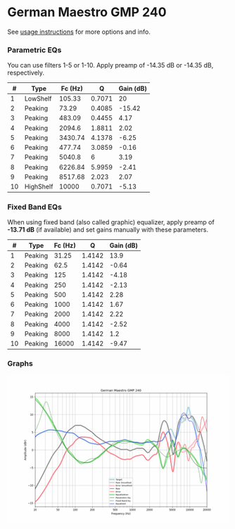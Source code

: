 # German Maestro GMP 240
See [usage instructions](https://github.com/jaakkopasanen/AutoEq#usage) for more options and info.

### Parametric EQs
You can use filters 1-5 or 1-10. Apply preamp of -14.35 dB or -14.35 dB, respectively.

|   # | Type      |   Fc (Hz) |      Q |   Gain (dB) |
|-----|-----------|-----------|--------|-------------|
|   1 | LowShelf  |    105.33 | 0.7071 |       20    |
|   2 | Peaking   |     73.29 | 0.4085 |      -15.42 |
|   3 | Peaking   |    483.09 | 0.4455 |        4.17 |
|   4 | Peaking   |   2094.6  | 1.8811 |        2.02 |
|   5 | Peaking   |   3430.74 | 4.1378 |       -6.25 |
|   6 | Peaking   |    477.74 | 3.0859 |       -0.16 |
|   7 | Peaking   |   5040.8  | 6      |        3.19 |
|   8 | Peaking   |   6226.84 | 5.9959 |       -2.41 |
|   9 | Peaking   |   8517.68 | 2.023  |        2.07 |
|  10 | HighShelf |  10000    | 0.7071 |       -5.13 |

### Fixed Band EQs
When using fixed band (also called graphic) equalizer, apply preamp of **-13.71 dB** (if available) and set gains manually with these parameters.

|   # | Type    |   Fc (Hz) |      Q |   Gain (dB) |
|-----|---------|-----------|--------|-------------|
|   1 | Peaking |     31.25 | 1.4142 |       13.9  |
|   2 | Peaking |     62.5  | 1.4142 |       -0.64 |
|   3 | Peaking |    125    | 1.4142 |       -4.18 |
|   4 | Peaking |    250    | 1.4142 |       -2.13 |
|   5 | Peaking |    500    | 1.4142 |        2.28 |
|   6 | Peaking |   1000    | 1.4142 |        1.67 |
|   7 | Peaking |   2000    | 1.4142 |        2.22 |
|   8 | Peaking |   4000    | 1.4142 |       -2.52 |
|   9 | Peaking |   8000    | 1.4142 |        1.2  |
|  10 | Peaking |  16000    | 1.4142 |       -9.47 |

### Graphs
![](./German%20Maestro%20GMP%20240.png)
